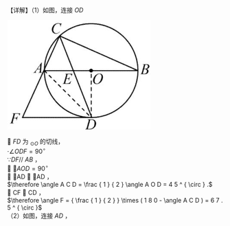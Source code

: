 【详解】（1）如图，连接 $O D$

![](<../../qs_image_DB/专题3-6__圆的综合（27类题型）（解析版）/05859706d266e539c9cb64e87199b83b3142e2d1389f9838b015d361203b243f.jpg>)

 $F D$ 为 $_ { \odot O }$ 的切线，  
$\cdot \angle O D F = 9 0 ^ { \circ }$   
$\because D F / / \ A B$ ，  
 $\angle A O D = 9 0 ^ { \circ }$   
 AD  AD ，  
$\therefore \angle A C D = \frac { 1 } { 2 } \angle A O D = 4 5 ^ { \circ } .$   
 CF  CD ，  
$\therefore \angle F = { \frac { 1 } { 2 } } \times ( 1 8 0 - \angle A C D ) = 6 7 . 5 ^ { \circ }$   
（2）如图，连接 $A D$ ，  
